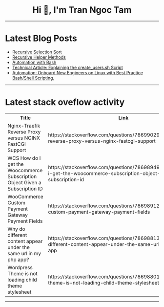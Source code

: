 <h1 align="center">Hi 👋, I'm Tran Ngoc Tam</h1>

---

# Latest Blog Posts 
<!-- BLOG-POST-LIST:START -->
- [Recursive Selection Sort](https://dev.to/paulike/recursive-selection-sort-2jkl)
- [Recursive Helper Methods](https://dev.to/paulike/recursive-helper-methods-4fpd)
- [Automation with Bash](https://dev.to/olavic/automation-with-bash-772)
- [Technical Article: Explaining the create_users.sh Script](https://dev.to/orunsolu/technical-article-explaining-the-createuserssh-script-4opm)
- [Automation: Onboard New Engineers on Linux with Best Practice Bash/Shell Scripting.](https://dev.to/wandexdev/automation-onboard-new-engineers-on-linux-with-best-practice-bashshell-scripting-121o)
<!-- BLOG-POST-LIST:END -->

---

# Latest stack oveflow activity
<table>
  <tr><th>Title</th><th>Link</th></tr>
  <!-- STACKOVERFLOW:START --><tr><td>Nginx-Traefik Reverse Proxy versus NGINX FastCGI Support</td><td>https://stackoverflow.com/questions/78699029/nginx-traefik-reverse-proxy-versus-nginx-fastcgi-support</td></tr><tr><td>WCS How do I get the Woocommerce Subscription Object Given a Subscription ID</td><td>https://stackoverflow.com/questions/78698949/wcs-how-do-i-get-the-woocommerce-subscription-object-given-a-subscription-id</td></tr><tr><td>WooCommerce Custom Payment Gateway Payment Fields</td><td>https://stackoverflow.com/questions/78698912/woocommerce-custom-payment-gateway-payment-fields</td></tr><tr><td>Why do different content appear under the same url in my php app?</td><td>https://stackoverflow.com/questions/78698813/why-do-different-content-appear-under-the-same-url-in-my-php-app</td></tr><tr><td>Wordpress Theme is not loading child theme stylesheet</td><td>https://stackoverflow.com/questions/78698801/wordpress-theme-is-not-loading-child-theme-stylesheet</td></tr><!-- STACKOVERFLOW:END -->
</table>

---


